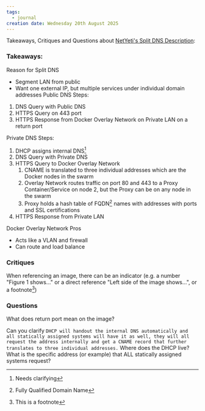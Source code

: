 ```yaml
---
tags:
  - journal
creation date: Wednesday 20th August 2025
---
```

Takeaways, Critiques and Questions about [NetYeti's Split DNS Description](https://growlf.github.io/journal/Tricks/Split-DNS):
### Takeaways:
Reason for Split DNS
- Segment LAN from public
- Want one external IP, but multiple services under individual domain addresses
Public DNS Steps: 
1. DNS Query with Public DNS
2. HTTPS Query on 443 port
3. HTTPS Response from Docker Overlay Network on Private LAN on a return port

Private DNS Steps:
1. DHCP assigns internal DNS[^2]
2. DNS Query with Private DNS
3. HTTPS Query to Docker Overlay Network
	1. CNAME is translated to three individual addresses which are the Docker nodes in the swarm
	2. Overlay Network routes traffic on port 80 and 443 to a Proxy Container/Service on node 2, but the Proxy can be on any node in the swarm
	3. Proxy holds a hash table of FQDN[^3] names with addresses with ports and SSL certifications
4. HTTPS Response from Private LAN 

Docker Overlay Network Pros
- Acts like a VLAN and firewall
- Can route and load balance
### Critiques
When referencing an image, there can be an indicator (e.g. a number "Figure 1 shows..." or a direct reference "Left side of the image shows...", or a footnote[^1])

### Questions
What does return port mean on the image?

Can you clarify `DHCP will handout the internal DNS automatically and all statically assigned systems will have it as well, they will all request the address internally and get a CNAME record that further translates to three individual addresses.` 
	Where does the DHCP live?
	What is the specific address (or example) that ALL statically assigned systems request? 



[^1]: This is a footnote

[^2]: Needs clarifying

[^3]: Fully Qualified Domain Name
